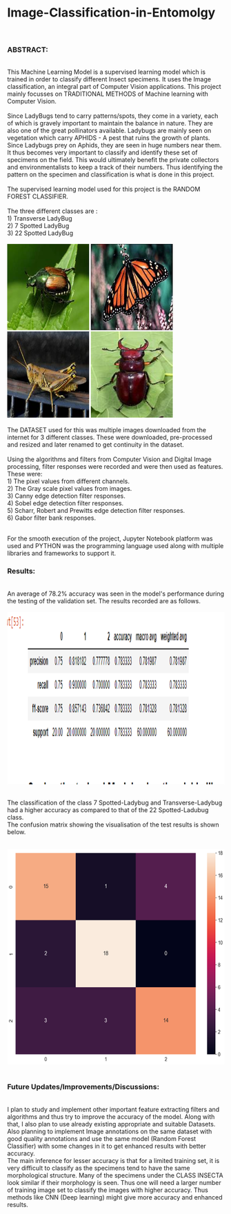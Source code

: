 # Image-Classification-in-Entomolgy
 <br>
<h3>ABSTRACT:</h3><br>
      This Machine Learning Model is a supervised learning model which is trained in order to classify different Insect specimens. It uses the Image classification, an integral part of Computer Vision applications. This project mainly focusses on TRADITIONAL METHODS of Machine learning with Computer Vision. <br>
      <br> Since LadyBugs tend to carry patterns/spots, they come in a variety, each of which is gravely important to maintain the balance in nature. They are also one of the great pollinators available. Ladybugs are mainly seen on vegetation which carry APHIDS - A pest that ruins the growth of plants. Since Ladybugs prey on Aphids, they are seen in huge numbers near them. It thus becomes very important to classify and identify these set of specimens on the field. This would ultimately benefit the private collectors and environmentalists to keep a track of their numbers. Thus identifying the pattern on the specimen and classification is what is done in this project.
      <br>
      <br> The supervised learning model used for this project is the RANDOM FOREST CLASSIFIER. <br><br> The three different classes are :
      <br>
      1) Transverse LadyBug <br>
      2) 7 Spotted LadyBug <br>
      3) 22 Spotted LadyBug <br>
      <br>
      <div>
      <img src="Images/Beetle 13.jpg" width="190" height="200">
      <img src="Images/Butterly 16.jpg" width="190" height="200">
      <img src="Images/Grass Hopper 29.jpg" width="190" height="200">
      <img src="Images/Beetle 23.jpg" width="190" height="200">
      </div>
      <br> The DATASET used for this was multiple images downloaded from the internet for 3 different classes. These were downloaded, pre-processed and resized and later renamed to get continuity in the dataset.<br> <br> Using the algorithms and filters from Computer Vision and Digital Image processing, filter responses were recorded and were then used as features. 
 <br>
These were:<br>
      1) The pixel values from different channels.
      <br>
      2) The Gray scale pixel values from images.<br>
      3) Canny edge detection filter responses.<br>
      4) Sobel edge detection filter responses.<br>
      5) Scharr, Robert and Prewitts edge detection filter responses.<br>
      6) Gabor filter bank responses.<br>
 <br>
 
For the smooth execution of the project, Jupyter Notebook platform was used and PYTHON was the programming language used along with multiple libraries and frameworks to support it.

<h3>Results:</h3><br>
      An average of 78.2% accuracy was seen in the model's performance during the testing of the validation set. The results recorded are as follows.
      <br>
      <br>
     <img src="Images/classification results-2.png" width="1000" height="400">

<br> The classification of the class 7 Spotted-Ladybug and Transverse-Ladybug had a higher accuracy as compared to that of the 22 Spotted-Ladubug class. <br>
The confusion matrix showing the visualisation of the test results is shown below.
<br>
<br>
<div>
<img src="Images/Confusion Matrix-2.png" width="600" height="500">
 </div
<br>  
<br>
<h3>Future Updates/Improvements/Discussions:</h3><br>
     I plan to study and implement other important feature extracting filters and algorithms and thus try to improve the accuracy of the model. Along with that, I also plan to use already existing appropriate and suitable Datasets. Also planning to implement Image annotations on the same dataset with good quality annotations and use the same model (Random Forest Classifier) with some changes in it to get enhanced results with better accuracy. 
 <br>
 The main inference for lesser accuracy is that for a limited training set, it is very difficult to classify as the specimens tend to have the same morphological structure. Many of the specimens under the CLASS INSECTA look similar if their morphology is seen. Thus one will need a larger number of training image set to classify the images with higher accuracy. Thus methods like CNN (Deep learning) might give more accuracy and enhanced results.
